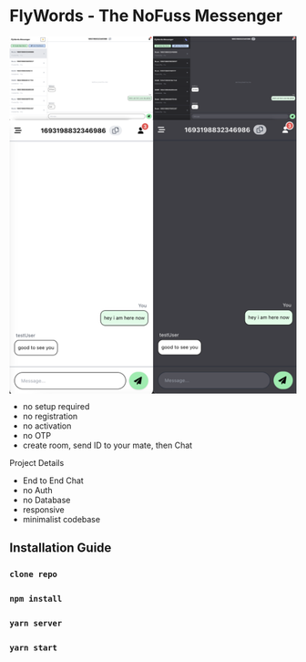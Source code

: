 # FlyWords - The NoFuss Messenger

<div style="display: flex;">
    <img src="public/screenshots/desktop-light.png" alt="Desktop Light" width="50%">
    <img src="public/screenshots/desktop-dark.png" alt="Desktop Dark" width="50%">
</div>

<div style="display: flex;">
    <img src="public/screenshots/mobile-light.png" alt="Mobile Light" width="50%">
    <img src="public/screenshots/mobile-dark.png" alt="Mobile Dark" width="50%">
</div>

- no setup required
- no registration
- no activation
- no OTP
- create room, send ID to your mate, then Chat

Project Details

- End to End Chat
- no Auth
- no Database
- responsive
- minimalist codebase

## Installation Guide

### `clone repo`
### `npm install`
### `yarn server`
### `yarn start`